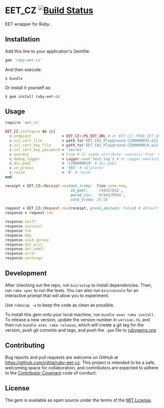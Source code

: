 # EET_CZ [![Build Status](https://travis-ci.org/ciihla/ruby-eet-cz.svg?branch=master)](https://travis-ci.org/ciihla/ruby-eet-cz)

EET wrapper for Ruby..

## Installation

Add this line to your application's Gemfile:

```ruby
gem 'ruby-eet-cz'
```

And then execute:

    $ bundle

Or install it yourself as:

    $ gem install ruby-eet-cz

## Usage

```ruby
require 'eet_cz'

EET_CZ.configure do |c|
  c.endpoint              = EET_CZ::PG_EET_URL # or EET_CZ::PROD_EET_URL
  c.ssl_cert_file         = path_to('EET_CA1_Playground-CZ00000019.p12') # or 'pem' supported
  c.ssl_cert_key_file     = path_to('EET_CA1_Playground-CZ00000019.p12') # or 'pem'
  c.ssl_cert_key_password = 'secret'
  c.overeni               = true # It sends attribute: overeni='true' Or explicitly specify 'false'
  c.debug_logger          = Logger.new('test.log') # or Logger.new($stdout) in tests?
  c.dic_popl              = 'CZ00000019' # dic_popl
  c.id_provoz             = '555' # id_provoz
  c.rezim                 = '0' # rezim
end

receipt = EET_CZ::Receipt.new(dat_trzby:  Time.zone.now,
                              id_pokl:    '/4432/D12',
                              porad_cis:  '4/541/FR34',
                              celk_trzba: 25.5)

request = EET_CZ::Request.new(receipt, prvni_zaslani: false) # default true
response = request.run

response.test?
response.success?
response.fik
response.bkp
response.uuid_zpravy
response.dat_prij
response.dat_odmit
response.error
response.warnings
```

## Development

After checking out the repo, run `bin/setup` to install dependencies. 
Then, run `rake spec` to run the tests. 
You can also run `bin/console` for an interactive prompt that will allow you to experiment.

Use `rubocop -a` to keep the code as clean as possible.

To install this gem onto your local machine, run `bundle exec rake install`. 
To release a new version, update the version number in `version.rb`, and then run `bundle exec rake release`, which will create a git tag for the version, push git commits and tags, and push the `.gem` file to [rubygems.org](https://rubygems.org).

## Contributing

Bug reports and pull requests are welcome on GitHub at https://github.com/ciihla/ruby-eet-cz. This project is intended to be a safe, welcoming space for collaboration, and contributors are expected to adhere to the [Contributor Covenant](http://contributor-covenant.org) code of conduct.


## License

The gem is available as open source under the terms of the [MIT License](http://opensource.org/licenses/MIT).

